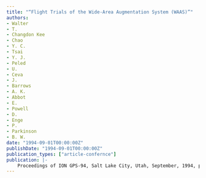 ```yaml
---
title: "“Flight Trials of the Wide-Area Augmentation System (WAAS)”"
authors:
- Walter
- T.
- Changdon Kee
- Chao
- Y. C.
- Tsai
- Y. J.
- Peled
- U.
- Ceva
- J.
- Barrows
- A. K.
- Abbot
- E.
- Powell
- D.
- Enge
- P.
- Parkinson
- B. W.
date: "1994-09-01T00:00:00Z"
publishDate: "1994-09-01T00:00:00Z"
publication_types: ["article-confernce"]
publication: |-
    Proceedings of ION GPS-94, Salt Lake City, Utah, September, 1994, pp. 1537-1546
---
```

